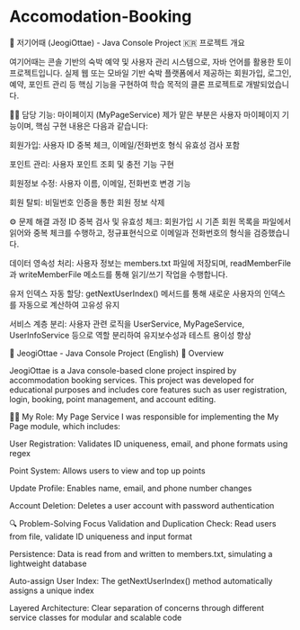 # Accomodation-Booking

📌 저기어때 (JeogiOttae) - Java Console Project
🇰🇷 프로젝트 개요

여기어때는 콘솔 기반의 숙박 예약 및 사용자 관리 시스템으로, 자바 언어를 활용한 토이 프로젝트입니다. 실제 웹 또는 모바일 기반 숙박 플랫폼에서 제공하는 회원가입, 로그인, 예약, 포인트 관리 등 핵심 기능을 구현하여 학습 목적의 클론 프로젝트로 개발되었습니다.

🧑‍💻 담당 기능: 마이페이지 (MyPageService)
제가 맡은 부분은 사용자 마이페이지 기능이며, 핵심 구현 내용은 다음과 같습니다:

회원가입: 사용자 ID 중복 체크, 이메일/전화번호 형식 유효성 검사 포함

포인트 관리: 사용자 포인트 조회 및 충전 기능 구현

회원정보 수정: 사용자 이름, 이메일, 전화번호 변경 기능

회원 탈퇴: 비밀번호 인증을 통한 회원 정보 삭제

⚙️ 문제 해결 과정
ID 중복 검사 및 유효성 체크: 회원가입 시 기존 회원 목록을 파일에서 읽어와 중복 체크를 수행하고, 정규표현식으로 이메일과 전화번호의 형식을 검증했습니다.

데이터 영속성 처리: 사용자 정보는 members.txt 파일에 저장되며, readMemberFile과 writeMemberFile 메소드를 통해 읽기/쓰기 작업을 수행합니다.

유저 인덱스 자동 할당: getNextUserIndex() 메서드를 통해 새로운 사용자의 인덱스를 자동으로 계산하여 고유성 유지

서비스 계층 분리: 사용자 관련 로직을 UserService, MyPageService, UserInfoService 등으로 역할 분리하여 유지보수성과 테스트 용이성 향상

📌 JeogiOttae - Java Console Project (English)
🧾 Overview

JeogiOttae is a Java console-based clone project inspired by accommodation booking services. This project was developed for educational purposes and includes core features such as user registration, login, booking, point management, and account editing.

👨‍💻 My Role: My Page Service
I was responsible for implementing the My Page module, which includes:

User Registration: Validates ID uniqueness, email, and phone formats using regex

Point System: Allows users to view and top up points

Update Profile: Enables name, email, and phone number changes

Account Deletion: Deletes a user account with password authentication

🔍 Problem-Solving Focus
Validation and Duplication Check: Read users from file, validate ID uniqueness and input format

Persistence: Data is read from and written to members.txt, simulating a lightweight database

Auto-assign User Index: The getNextUserIndex() method automatically assigns a unique index

Layered Architecture: Clear separation of concerns through different service classes for modular and scalable code
